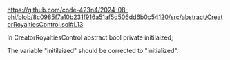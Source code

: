 https://github.com/code-423n4/2024-08-phi/blob/8c0985f7a10b231f916a51af5d506dd6b0c54120/src/abstract/CreatorRoyaltiesControl.sol#L13


In CreatorRoyaltiesControl abstract
bool private initilaized;

The variable "initilaized" should be corrected to "initialized". 